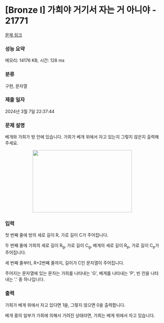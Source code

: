 # [Bronze I] 가희야 거기서 자는 거 아니야 - 21771 

[문제 링크](https://www.acmicpc.net/problem/21771) 

### 성능 요약

메모리: 14176 KB, 시간: 128 ms

### 분류

구현, 문자열

### 제출 일자

2024년 3월 7일 22:37:44

### 문제 설명

<p>베개와 가희가 방 안에 있습니다. 가희가 베개 위에서 자고 있는지 그렇지 않은지 출력해 주세요.</p>

<p style="text-align: center;"><img alt="" src="https://i.imgur.com/34mAd6i.png" style="width: 324px; height: 204px;"></p>

### 입력 

 <p>첫 번째 줄에 방의 세로 길이 R, 가로 길이 C가 주어집니다.</p>

<p>두 번째 줄에 가희의 세로 길이 R<sub>g</sub>, 가로 길이 C<sub>g</sub>, 베게의 세로 길이 R<sub>p</sub>, 가로 길이 C<sub>p</sub>가 주어집니다.</p>

<p>세 번째 줄부터, R+2번째 줄까지, 길이가 C인 문자열이 주어집니다.</p>

<p>주어지는 문자열에 있는 문자는 가희를 나타내는 'G', 베게를 나타내는 'P', 빈 칸을 나타내는 '.' 중 하나입니다.</p>

### 출력 

 <p>가희가 베게 위에서 자고 있다면 1을, 그렇지 않으면 0을 출력합니다.</p>

<p>베개 중의 일부가 가희에 의해서 가려진 상태라면, 가희는 베게 위에서 자고 있습니다.</p>

